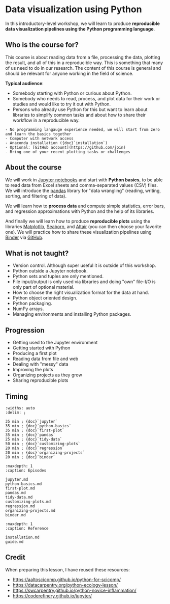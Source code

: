 # Data visualization using Python

In this introductory-level workshop, we will learn to produce
**reproducible data visualization pipelines using the Python programming language**.


## Who is the course for?

This course is about reading data from a file, processing the data, plotting
the result, and all of this in a reproducible way. This is something that many
of us need to do in our research.  The content of this course is general and
should be relevant for anyone working in the field of science.

**Typical audience**:

- Somebody starting with Python or curious about Python.
- Somebody who needs
  to read, process, and plot data for their work or studies and would like to
  try it out with Python.
- Persons who already use Python for this but want to learn about libraries
  to simplify common tasks and about how to share their workflow in a reproducible way.

```{prereq} Preparations
- No programming langauge experience needed, we will start from zero and learn the basics together
- Computer with network access
- Anaconda installation ({doc}`installation`)
- Optional: [GitHub account](https://github.com/join)
- Bring one of your recent plotting tasks or challenges
```


## About the course

We will work in [Jupyter notebooks](https://jupyter.org/) and start with **Python
basics**, to be able to read data from Excel sheets and comma-separated values
(CSV) files. We will introduce the [pandas](https://pandas.pydata.org/) library
for "data wrangling" (reading, writing, sorting, and filtering of data).

We will learn how to **process data** and compute simple statistics, error bars,
and regression approximations with Python and the help of its libraries.

And finally we will learn how to produce **reproducible plots** using the libraries
[Matplotlib](https://matplotlib.org/), [Seaborn](https://seaborn.pydata.org/),
and [Altair](https://altair-viz.github.io/) (you can then choose your favorite
one). We will practice how to share these visualization pipelines using
[Binder](https://mybinder.org/) via [GitHub](https://github.com).


## What is not taught?

- Version control. Although super useful it is outside of this workshop.
- Python outside a Jupyter notebook.
- Python sets and tuples are only mentioned.
- File input/output is only used via libraries and doing "own" file-I/O is only part
  of optional material.
- How to choose the right visualization format for the data at hand.
- Python object oriented design.
- Python packaging.
- NumPy arrays.
- Managing environments and installing Python packages.


## Progression

- Getting used to the Jupyter environment
- Getting started with Python
- Producing a first plot
- Reading data from file and web
- Dealing with "messy" data
- Improving the plots
- Organizing projects as they grow
- Sharing reproducible plots


## Timing

```{csv-table}
:widths: auto
:delim: ;

35 min ; {doc}`jupyter`
35 min ; {doc}`python-basics`
35 min ; {doc}`first-plot`
35 min ; {doc}`pandas`
25 min ; {doc}`tidy-data`
50 min ; {doc}`customizing-plots`
20 min ; {doc}`regression`
20 min ; {doc}`organizing-projects`
20 min ; {doc}`binder`
```

```{toctree}
:maxdepth: 1
:caption: Episodes

jupyter.md
python-basics.md
first-plot.md
pandas.md
tidy-data.md
customizing-plots.md
regression.md
organizing-projects.md
binder.md
```

```{toctree}
:maxdepth: 1
:caption: Reference

installation.md
guide.md
```


## Credit

When preparing this lesson, I have reused these resources:

- <https://aaltoscicomp.github.io/python-for-scicomp/>
- <https://datacarpentry.org/python-ecology-lesson/>
- <https://swcarpentry.github.io/python-novice-inflammation/>
- <https://coderefinery.github.io/jupyter/>
